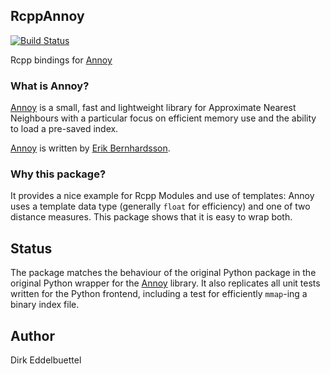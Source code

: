 ## RcppAnnoy

[![Build Status](https://travis-ci.org/eddelbuettel/rcppannoy.png)](https://travis-ci.org/eddelbuettel/rcppannoy)

Rcpp bindings for [Annoy](https://github.com/spotify/annoy)

### What is Annoy?

[Annoy](https://github.com/spotify/annoy) is a small, fast and lightweight
library for Approximate Nearest Neighbours with a particular focus on
efficient memory use and the ability to load a pre-saved index.

[Annoy](https://github.com/spotify/annoy) is written by 
[Erik Bernhardsson](http://erikbern.com).

### Why this package?

It provides a nice example for Rcpp Modules and use of templates: Annoy uses
a template data type (generally `float` for efficiency) and one of two
distance measures.  This package shows that it is easy to wrap both.

## Status

The package matches the behaviour of the original Python package in the
original Python wrapper for the [Annoy](https://github.com/spotify/annoy)
library. It also replicates all unit tests written for the Python frontend,
including a test for efficiently `mmap`-ing a binary index file.

## Author

Dirk Eddelbuettel



